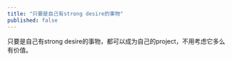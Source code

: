 ```yaml
---
title: "只要是自己有strong desire的事物"
published: false
---
```


只要是自己有strong desire的事物，都可以成为自己的project，不用考虑它多么有价值。
